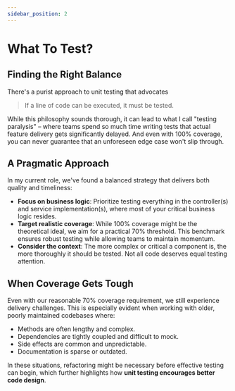 ```yaml
---
sidebar_position: 2
---
```


# What To Test?

## Finding the Right Balance

There's a purist approach to unit testing that advocates

> If a line of code can be executed, it must be tested.

While this philosophy sounds thorough, it can lead to what I call "testing paralysis" – where teams spend so much time writing tests that actual feature delivery gets significantly delayed. And even with 100% coverage, you can never guarantee that an unforeseen edge case won't slip through.

## A Pragmatic Approach

In my current role, we've found a balanced strategy that delivers both quality and timeliness:

- **Focus on business logic**: Prioritize testing everything in the controller(s) and service implementation(s), where most of your critical business logic resides.
- **Target realistic coverage**: While 100% coverage might be the theoretical ideal, we aim for a practical 70% threshold. This benchmark ensures robust testing while allowing teams to maintain momentum.
- **Consider the context**: The more complex or critical a component is, the more thoroughly it should be tested. Not all code deserves equal testing attention.

## When Coverage Gets Tough

Even with our reasonable 70% coverage requirement, we still experience delivery challenges. This is especially evident when working with older, poorly maintained codebases where:

- Methods are often lengthy and complex.
- Dependencies are tightly coupled and difficult to mock.
- Side effects are common and unpredictable.
- Documentation is sparse or outdated.

In these situations, refactoring might be necessary before effective testing can begin, which further highlights how **unit testing encourages better code design**.